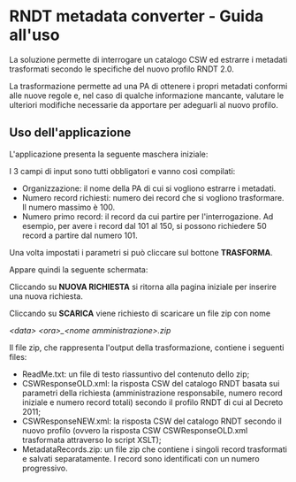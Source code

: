# RNDT metadata converter - Guida all'uso

La soluzione permette di interrogare un catalogo CSW ed estrarre i metadati trasformati secondo le specifiche del nuovo profilo RNDT 2.0.

La trasformazione permette ad una PA di ottenere i propri metadati conformi alle nuove regole e, nel caso di qualche informazione mancante, valutare le ulteriori modifiche necessarie da apportare per adeguarli al nuovo profilo.

## Uso dell'applicazione

L'applicazione presenta la seguente maschera iniziale:


I 3 campi di input sono tutti obbligatori e vanno così compilati:

- Organizzazione: il nome della PA di cui si vogliono estrarre i metadati.
- Numero record richiesti: numero dei record che si vogliono trasformare. Il numero massimo è 100.
- Numero primo record: il record da cui partire per l'interrogazione. Ad esempio, per avere i record dal 101 al 150, si possono richiedere 50 record a partire dal numero 101.

Una volta impostati i parametri si può cliccare sul bottone **TRASFORMA**.

Appare quindi la seguente schermata:


Cliccando su **NUOVA RICHIESTA** si ritorna alla pagina iniziale per inserire una nuova richiesta.

Cliccando su **SCARICA** viene richiesto di scaricare un file zip con nome

_&lt;data&gt; &lt;ora&gt;\_&lt;nome amministrazione&gt;.zip_

Il file zip, che rappresenta l'output della trasformazione, contiene i seguenti files:

- ReadMe.txt: un file di testo riassuntivo del contenuto dello zip;
- CSWResponseOLD.xml: la risposta CSW del catalogo RNDT basata sui parametri della richiesta (amministrazione responsabile, numero record iniziale e numero record totali) secondo il profilo RNDT di cui al Decreto 2011;
- CSWResponseNEW.xml: la risposta CSW del catalogo RNDT secondo il nuovo profilo (ovvero la risposta CSW CSWResponseOLD.xml trasformata attraverso lo script XSLT);
- MetadataRecords.zip: un file zip che contiene i singoli record trasformati e salvati separatamente. I record sono identificati con un numero progressivo.
